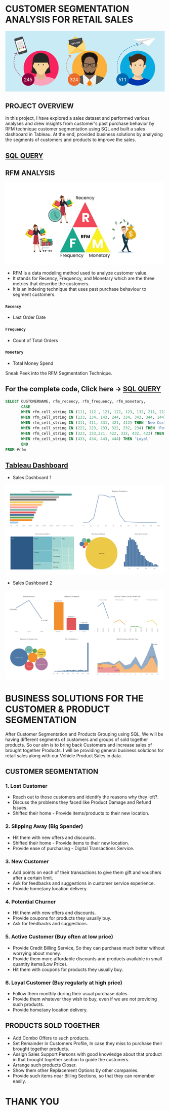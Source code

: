 # CUSTOMER SEGMENTATION ANALYSIS FOR RETAIL SALES
![pic](https://github.com/arjunan-k/Customer_Segmentation/blob/main/Images/Customer%20Segmentation.png?raw=true)
## PROJECT OVERVIEW
In this project, I have explored a sales dataset and performed various analyses and drew insights from customer's past purchase behavior by RFM technique customer segmentation using SQL and built a sales dashboard in Tableau. At the end, provided business solutions by analysing the segments of customers and products to improve the sales.
## [SQL QUERY](https://github.com/arjunan-k/Customer_Segmentation/blob/main/Customer_Segmentation.md)
## RFM ANALYSIS
![pic](https://github.com/arjunan-k/Customer_Segmentation/blob/main/Images/RFM.png?raw=true)
* RFM is a data modeling method used to analyze customer value. 
* It stands for Recency, Frequency, and Monetary which are the three metrics that describe the customers. 
* It is an indexing technique that uses past purchase behaviour to segment customers.
#### `Recency`
* Last Order Date
#### `Frequency`
* Count of Total Orders
#### `Monetary`
* Total Money Spend

Sneak Peek into the RFM Segmentation Technique.
## For the complete code, Click here -> [SQL QUERY](https://github.com/arjunan-k/Customer_Segmentation/blob/main/Customer_Segmentation.md)
```sql
SELECT CUSTOMERNAME, rfm_recency, rfm_frequency, rfm_monetary, 
       CASE
	   WHEN rfm_cell_string IN (111, 112 , 121, 122, 123, 132, 211, 212, 114, 141, 221) THEN 'Lost Customer'    -- lost customer.
	   WHEN rfm_cell_string IN (133, 134, 143, 244, 334, 343, 344, 144) THEN 'Slipping Away'                    -- big spender, slipping away.
	   WHEN rfm_cell_string IN (311, 411, 331, 421, 412) THEN 'New Customer'                                    -- new customer.
	   WHEN rfm_cell_string IN (222, 223, 233, 322, 232, 234) THEN 'Potential Churners'                         -- probably leave the service.
	   WHEN rfm_cell_string IN (323, 333,321, 422, 332, 432, 423) THEN 'Active'                                 -- customers who buy often at low price.
	   WHEN rfm_cell_string IN (433, 434, 443, 444) THEN 'Loyal'                                                -- customers who buy regularly at high price.
       END
FROM #rfm
```

## [Tableau Dashboard](https://public.tableau.com/app/profile/arjunan.k.com/viz/CustomerSegmentationSalesDashboard/SalesDashboard1?publish=yes)
* Sales Dashboard 1

![pic](https://github.com/arjunan-k/Customer_Segmentation/blob/main/Images/SD1.png?raw=true)
* Sales Dashboard 2

![pic](https://github.com/arjunan-k/Customer_Segmentation/blob/main/Images/SD2.png?raw=true)


# BUSINESS SOLUTIONS FOR THE CUSTOMER & PRODUCT SEGMENTATION
After Customer Segmentation and Products Grouping using SQL, We will be having different segments of customers and groups of sold together products. 
So our aim is to bring back Customers and increase sales of brought together Products. 
I will be providing general business solutions for retail sales along with our Vehicle Product Sales in data.

## CUSTOMER SEGMENTATION

### **1. Lost Customer**
  * Reach out to those customers and identify the reasons why they left?.
  * Discuss the problems they faced like Product Damage and Refund Issues.
  * Shifted their home - Provide items/products to their new location.

### **2. Slipping Away** (Big Spender)
* Hit them with new offers and discounts.
* Shifted their home - Provide items to their new location.
* Provide ease of purchasing - Digital Transactions Service. 

### **3. New Customer**
* Add points on each of their transactions to give them gift and vouchers after a certain limit.
* Ask for feedbacks and suggestions in customer service experience.
* Provide home/any location delivery.

### **4. Potential Churner**
* Hit them with new offers and discounts.
* Provide coupons for products they usually buy.
* Ask for feedbacks and suggestions.

### **5. Active Customer** (Buy often at low price)
* Provide Credit Billing Service, So they can purchase much better without worrying about money.
* Provide them more affordable discounts and products available in small quantity items(Low Price).
* Hit them with coupons for products they usually buy.

### **6. Loyal Customer** (Buy regularly at high price)
* Follow them monthly during their usual purchase dates.
* Provide them whatever they wish to buy, even if we are not providing such products.
* Provide home/any location delivery.


## PRODUCTS SOLD TOGETHER
* Add Combo Offers to such products.
* Set Remainder in Customers Profile, In case they miss to purchase their brought together products.
* Assign Sales Support Persons with good knowledge about that product in that brought together section to guide the customers.
* Arrange such products Closer.
* Show them other Replacement Options by other companies.
* Provide such items near Billing Sections, so that they can remember easily.

# THANK YOU
